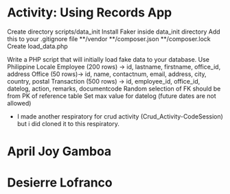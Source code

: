 # Activity: Using Records App

Create directory scripts/data_init
Install Faker inside data_init directory
Add this to your .gitignore file
**/vendor
**/composer.json
**/composer.lock
Create load_data.php

Write a PHP script that will initially load fake data to your database.
Use Philippine Locale
Employee (200 rows) -> id, lastname, firstname, office_id, address
Office (50 rows)-> id, name, contactnum, email, address, city, country, postal
Transaction (500 rows) -> id, employee_id, office_id, datelog, action, remarks, documentcode
Random selection of FK should be from PK of reference table
Set max value for datelog (future dates are not allowed)

- I made another respiratory for crud activity (Crud_Activity-CodeSession) but i did cloned it to this respiratory. 

# April Joy Gamboa
# Desierre Lofranco
